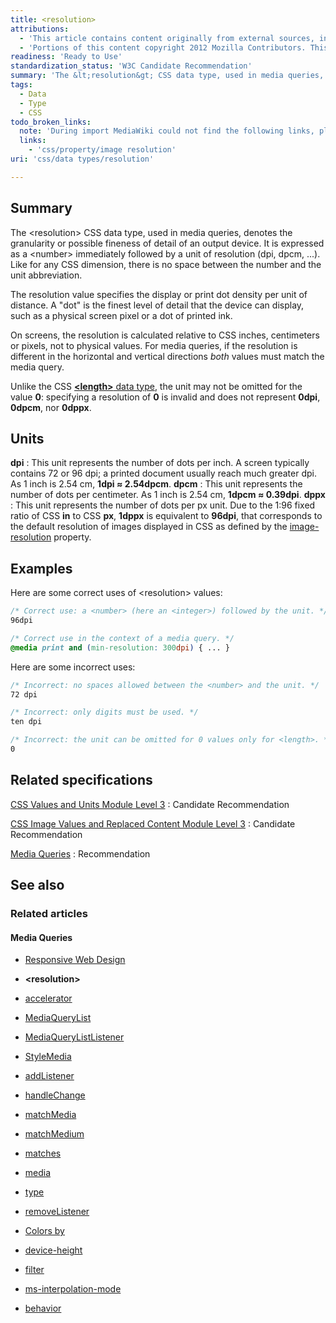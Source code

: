 ```yaml
---
title: <resolution>
attributions:
  - 'This article contains content originally from external sources, including ones licensed under the CC-BY-SA license. [![cc-by-sa-small-wpd.png](/assets/public/c/c8/cc-by-sa-small-wpd.png)](http://creativecommons.org/licenses/by-sa/3.0/us/)'
  - 'Portions of this content copyright 2012 Mozilla Contributors. This article contains work licensed under the Creative Commons Attribution-Sharealike License v2.5 or later. The original work is available at Mozilla Developer Network: [Article](https://developer.mozilla.org/en-US/docs/Web/CSS/resolution)'
readiness: 'Ready to Use'
standardization_status: 'W3C Candidate Recommendation'
summary: 'The &lt;resolution&gt; CSS data type, used in media queries, denotes the granularity or possible fineness of detail of an output device. It is expressed as a &lt;number&gt; immediately followed by a unit of resolution (dpi, dpcm, ...). Like for any CSS dimension, there is no space between the number and the unit abbreviation.'
tags:
  - Data
  - Type
  - CSS
todo_broken_links:
  note: 'During import MediaWiki could not find the following links, please fix and adjust this list.'
  links:
    - 'css/property/image resolution'
uri: 'css/data types/resolution'

---
```

## Summary

The &lt;resolution&gt; CSS data type, used in media queries, denotes the granularity or possible fineness of detail of an output device. It is expressed as a &lt;number&gt; immediately followed by a unit of resolution (dpi, dpcm, ...). Like for any CSS dimension, there is no space between the number and the unit abbreviation.

 The resolution value specifies the display or print dot density per unit of distance. A "dot" is the finest level of detail that the device can display, such as a physical screen pixel or a dot of printed ink.

On screens, the resolution is calculated relative to CSS inches, centimeters or pixels, not to physical values. For media queries, if the resolution is different in the horizontal and vertical directions *both* values must match the media query.

Unlike the CSS [**\<length\>** data type](/css/data_types/length), the unit may not be omitted for the value **0**: specifying a resolution of **0** is invalid and does not represent **0dpi**, **0dpcm**, nor **0dppx**.

## Units

**dpi**
:   This unit represents the number of dots per inch. A screen typically contains 72 or 96 dpi; a printed document usually reach much greater dpi. As 1 inch is 2.54 cm, **1dpi ≈ 2.54dpcm**.
**dpcm**
:   This unit represents the number of dots per centimeter. As 1 inch is 2.54 cm, **1dpcm ≈ 0.39dpi**.
**dppx**
:   This unit represents the number of dots per px unit. Due to the 1:96 fixed ratio of CSS **in** to CSS **px**, **1dppx** is equivalent to **96dpi**, that corresponds to the default resolution of images displayed in CSS as defined by the [image-resolution](/w/index.php?title=css/property/image_resolution&action=edit&redlink=1) property.

## Examples

Here are some correct uses of \<resolution\> values:

``` css
/* Correct use: a <number> (here an <integer>) followed by the unit. */
96dpi

/* Correct use in the context of a media query. */
@media print and (min-resolution: 300dpi) { ... }
```

Here are some incorrect uses:

``` css
/* Incorrect: no spaces allowed between the <number> and the unit. */
72 dpi

/* Incorrect: only digits must be used. */
ten dpi

/* Incorrect: the unit can be omitted for 0 values only for <length>. */
0
```

## Related specifications

[CSS Values and Units Module Level 3](http://www.w3.org/TR/css3-values/)
:   Candidate Recommendation

[CSS Image Values and Replaced Content Module Level 3](http://dev.w3.org/csswg/css3-images/#resolution-units)
:   Candidate Recommendation

[Media Queries](http://dev.w3.org/csswg/css3-mediaqueries/#resolution)
:   Recommendation

## See also

### Related articles

#### Media Queries

-   [Responsive Web Design](/concepts/mobile_web/responsive_design)

-   **\<resolution\>**

-   [accelerator](/css/media_queries/accelerator)

-   [MediaQueryList](/css/media_queries/apis/MediaQueryList)

-   [MediaQueryListListener](/css/media_queries/apis/MediaQueryListListener)

-   [StyleMedia](/css/media_queries/apis/StyleMedia)

-   [addListener](/css/media_queries/apis/addListener)

-   [handleChange](/css/media_queries/apis/handleChange)

-   [matchMedia](/css/media_queries/apis/matchMedia)

-   [matchMedium](/css/media_queries/apis/matchMedium)

-   [matches](/css/media_queries/apis/matches)

-   [media](/css/media_queries/apis/media)

-   [type](/css/media_queries/apis/properties/type)

-   [removeListener](/css/media_queries/apis/removeListener)

-   [Colors by](/css/media_queries/colors_by)

-   [device-height](/css/media_queries/device-height)

-   [filter](/css/media_queries/filter)

-   [ms-interpolation-mode](/css/media_queries/ms-interpolation-mode)

-   [behavior](/css/properties/behavior)
